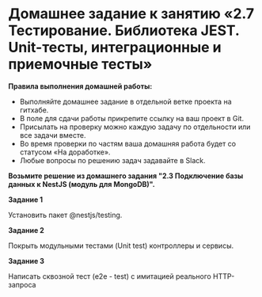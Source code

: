 # Домашнее задание к занятию «2.7 Тестирование. Библиотека JEST. Unit-тесты, интеграционные и приемочные тесты»

**Правила выполнения домашней работы:**
* Выполняйте домашнее задание в отдельной ветке проекта на гитхабе.
* В поле для сдачи работы прикрепите ссылку на ваш проект в Git.
* Присылать на проверку можно каждую задачу по отдельности или все задачи вместе.
* Во время проверки по частям ваша домашняя работа будет со статусом «На доработке».
* Любые вопросы по решению задач задавайте в Slack.

**Возьмите решение из домашнего задания "2.3 Подключение базы данных к NestJS (модуль для MongoDB)".**


**Задание 1**

Установить пакет @nestjs/testing.

**Задание 2**

Покрыть модульными тестами (Unit test) контроллеры и сервисы.

**Задание 3**

Написать сквозной тест (e2e - test) c имитацией реального HTTP-запроса